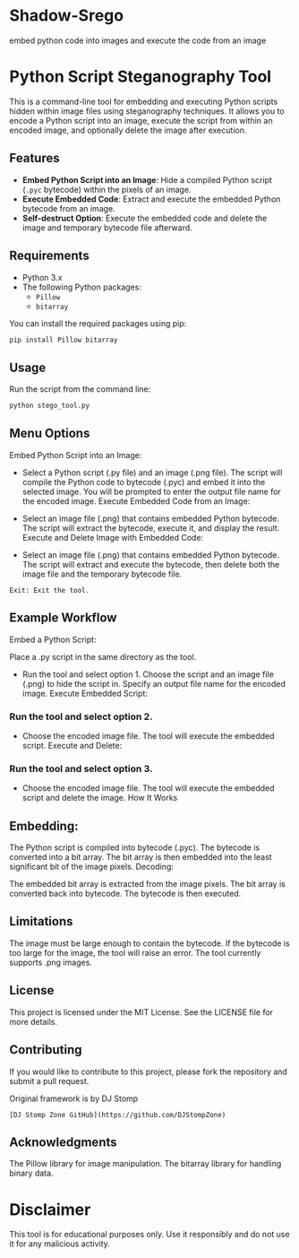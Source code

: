 # Shadow-Srego
embed python code into images and execute the code from an image

# Python Script Steganography Tool

This is a command-line tool for embedding and executing Python scripts hidden within image files using steganography techniques. It allows you to encode a Python script into an image, execute the script from within an encoded image, and optionally delete the image after execution.

## Features

- **Embed Python Script into an Image**: Hide a compiled Python script (`.pyc` bytecode) within the pixels of an image.
- **Execute Embedded Code**: Extract and execute the embedded Python bytecode from an image.
- **Self-destruct Option**: Execute the embedded code and delete the image and temporary bytecode file afterward.

## Requirements

- Python 3.x
- The following Python packages:
  - `Pillow`
  - `bitarray`

You can install the required packages using pip:

```bash
pip install Pillow bitarray
```

## Usage
Run the script from the command line:
```sh
python stego_tool.py
```

## Menu Options
Embed Python Script into an Image:

- Select a Python script (.py file) and an image (.png file).
The script will compile the Python code to bytecode (.pyc) and embed it into the selected image.
You will be prompted to enter the output file name for the encoded image.
Execute Embedded Code from an Image:

- Select an image file (.png) that contains embedded Python bytecode.
The script will extract the bytecode, execute it, and display the result.
Execute and Delete Image with Embedded Code:

- Select an image file (.png) that contains embedded Python bytecode.
The script will extract and execute the bytecode, then delete both the image file and the temporary bytecode file.

```Exit: Exit the tool.```

## Example Workflow
Embed a Python Script:

Place a .py script in the same directory as the tool.
- Run the tool and select option 1.
Choose the script and an image file (.png) to hide the script in.
Specify an output file name for the encoded image.
Execute Embedded Script:

### Run the tool and select option 2.
- Choose the encoded image file.
The tool will execute the embedded script.
Execute and Delete:

### Run the tool and select option 3.
- Choose the encoded image file.
The tool will execute the embedded script and delete the image.
How It Works


## Embedding:

The Python script is compiled into bytecode (.pyc).
The bytecode is converted into a bit array.
The bit array is then embedded into the least significant bit of the image pixels.
Decoding:

The embedded bit array is extracted from the image pixels.
The bit array is converted back into bytecode.
The bytecode is then executed.


## Limitations
The image must be large enough to contain the bytecode. If the bytecode is too large for the image, the tool will raise an error.
The tool currently supports .png images.

## License
This project is licensed under the MIT License. See the LICENSE file for more details.

## Contributing
If you would like to contribute to this project, please fork the repository and submit a pull request.

Original framework is by DJ Stomp 
```
[DJ Stomp Zone GitHub](https://github.com/DJStompZone)
```

## Acknowledgments
The Pillow library for image manipulation.
The bitarray library for handling binary data.


# Disclaimer
This tool is for educational purposes only. Use it responsibly and do not use it for any malicious activity.
